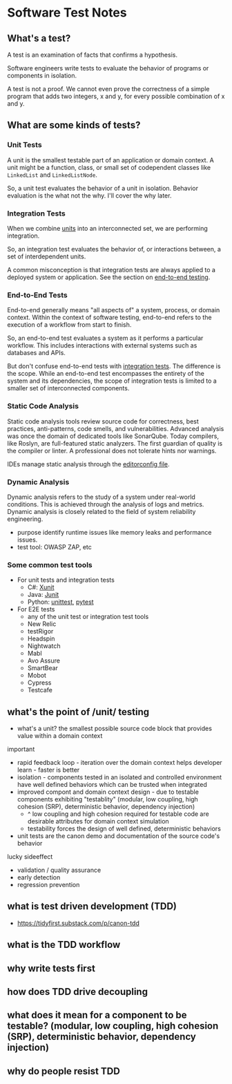 # Software Test Notes

## What's a test?
A test is an examination of facts that confirms a hypothesis.

Software engineers write tests to evaluate the behavior of programs or components in isolation.

A test is not a proof. We cannot even prove the correctness of a simple program that adds two integers, x and y, for every possible combination of x and y.

## What are some kinds of tests?

### Unit Tests
A unit is the smallest testable part of an application or domain context. A unit might be a function, class, or small set of codependent classes like `LinkedList` and `LinkedListNode`. 

So, a unit test evaluates the behavior of a unit in isolation. Behavior evaluation is the what not the why. I'll cover the why later.

### Integration Tests
When we combine [units](#unit-tests) into an interconnected set, we are performing integration. 

So, an integration test evaluates the behavior of, or interactions between, a set of interdependent units.

A common misconception is that integration tests are always applied to a deployed system or application. See the section on [end-to-end testing](#end-to-end-tests).

### End-to-End Tests
End-to-end generally means "all aspects of" a system, process, or domain context. Within the context of software testing, end-to-end refers to the execution of a workflow from start to finish.

So, an end-to-end test evaluates a system as it performs a particular workflow. This includes interactions with external systems such as databases and APIs. 

But don't confuse end-to-end tests with [integration tests](#integration-tests). The difference is the scope. While an end-to-end test encompasses the entirety of the system and its dependencies, the scope of integration tests is limited to a smaller set of interconnected components.

### Static Code Analysis
Static code analysis tools review source code for correctness, best practices, anti-patterns, code smells, and vulnerabilities. Advanced analysis was once the domain of dedicated tools like SonarQube. Today compilers, like Roslyn, are full-featured static analyzers. The first guardian of quality is the compiler or linter. A professional does not tolerate hints nor warnings.

IDEs manage static analysis through the [editorconfig file](https://editorconfig.org/). 

### Dynamic Analysis
Dynamic analysis refers to the study of a system under real-world conditions. This is achieved through the analysis of logs and metrics. Dynamic analysis is closely related to the field of system reliability engineering.

- purpose identify runtime issues like memory leaks and performance issues.
- test tool: OWASP ZAP, etc

### Some common test tools
- For unit tests and integration tests
  - C#: [Xunit](https://xunit.net/)
  - Java: [Junit](https://junit.org/)
  - Python: [unittest](https://docs.python.org/3/library/unittest.html), [pytest](https://docs.pytest.org/)
- For E2E tests
  - any of the unit test or integration test tools
  - New Relic
  - testRigor
  - Headspin
  - Nightwatch
  - Mabl
  - Avo Assure
  - SmartBear
  - Mobot
  - Cypress
  - Testcafe

## what's the point of /unit/ testing
- what's a unit? the smallest possible source code block that provides value within a domain context
  
important
- rapid feedback loop - iteration over the domain context helps developer learn - faster is better
- isolation - components tested in an isolated and controlled environment have well defined behaviors which can be trusted when integrated
- improved compont and domain context design - due to testable components exhibiting "testablity" (modular, low coupling, high cohesion (SRP), deterministic behavior, dependency injection)
  - ^ low coupling and high cohesion required for testable code are desirable attributes for domain context simulation
  - testability forces the design of well defined, deterministic behaviors
- unit tests are the canon demo and documentation of the source code's behavior

lucky sideeffect
- validation / quality assurance
- early detection
- regression prevention



## what is test driven development (TDD)
- https://tidyfirst.substack.com/p/canon-tdd
## what is the TDD workflow
## why write tests first
## how does TDD drive decoupling
## what does it mean for a component to be testable? (modular, low coupling, high cohesion (SRP), deterministic behavior, dependency injection)
## why do people resist TDD
## 
